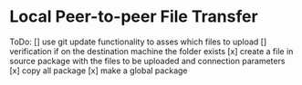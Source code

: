 # Local Peer-to-peer File Transfer 

ToDo:
 [] use git update functionality to asses which files to upload
 [] verification if on the destination machine the folder exists 
 [x] create a file in source package with the files to be uploaded and connection parameters
 [x] copy all package 
 [x] make a global package
  
